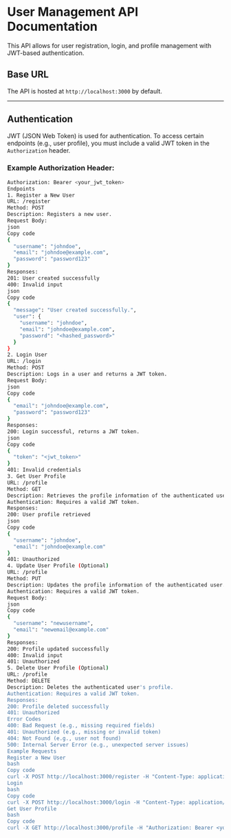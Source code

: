 # User Management API Documentation

This API allows for user registration, login, and profile management with JWT-based authentication.

## Base URL

The API is hosted at `http://localhost:3000` by default.

---

## Authentication

JWT (JSON Web Token) is used for authentication. To access certain endpoints (e.g., user profile), you must include a valid JWT token in the `Authorization` header.

### Example Authorization Header:
```bash
Authorization: Bearer <your_jwt_token>
Endpoints
1. Register a New User
URL: /register
Method: POST
Description: Registers a new user.
Request Body:
json
Copy code
{
  "username": "johndoe",
  "email": "johndoe@example.com",
  "password": "password123"
}
Responses:
201: User created successfully
400: Invalid input
json
Copy code
{
  "message": "User created successfully.",
  "user": {
    "username": "johndoe",
    "email": "johndoe@example.com",
    "password": "<hashed_password>"
  }
}
2. Login User
URL: /login
Method: POST
Description: Logs in a user and returns a JWT token.
Request Body:
json
Copy code
{
  "email": "johndoe@example.com",
  "password": "password123"
}
Responses:
200: Login successful, returns a JWT token.
json
Copy code
{
  "token": "<jwt_token>"
}
401: Invalid credentials
3. Get User Profile
URL: /profile
Method: GET
Description: Retrieves the profile information of the authenticated user.
Authentication: Requires a valid JWT token.
Responses:
200: User profile retrieved
json
Copy code
{
  "username": "johndoe",
  "email": "johndoe@example.com"
}
401: Unauthorized
4. Update User Profile (Optional)
URL: /profile
Method: PUT
Description: Updates the profile information of the authenticated user.
Authentication: Requires a valid JWT token.
Request Body:
json
Copy code
{
  "username": "newusername",
  "email": "newemail@example.com"
}
Responses:
200: Profile updated successfully
400: Invalid input
401: Unauthorized
5. Delete User Profile (Optional)
URL: /profile
Method: DELETE
Description: Deletes the authenticated user's profile.
Authentication: Requires a valid JWT token.
Responses:
200: Profile deleted successfully
401: Unauthorized
Error Codes
400: Bad Request (e.g., missing required fields)
401: Unauthorized (e.g., missing or invalid token)
404: Not Found (e.g., user not found)
500: Internal Server Error (e.g., unexpected server issues)
Example Requests
Register a New User
bash
Copy code
curl -X POST http://localhost:3000/register -H "Content-Type: application/json" -d '{"username": "johndoe", "email": "johndoe@example.com", "password": "password123"}'
Login
bash
Copy code
curl -X POST http://localhost:3000/login -H "Content-Type: application/json" -d '{"email": "johndoe@example.com", "password": "password123"}'
Get User Profile
bash
Copy code
curl -X GET http://localhost:3000/profile -H "Authorization: Bearer <your_jwt_token>"
